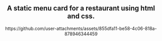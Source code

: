 <h2 align="center">A static menu card for a restaurant using html and css.</h2>

<p align="center">
https://github.com/user-attachments/assets/855dfa11-be58-4c06-818a-878946344459
</p>
